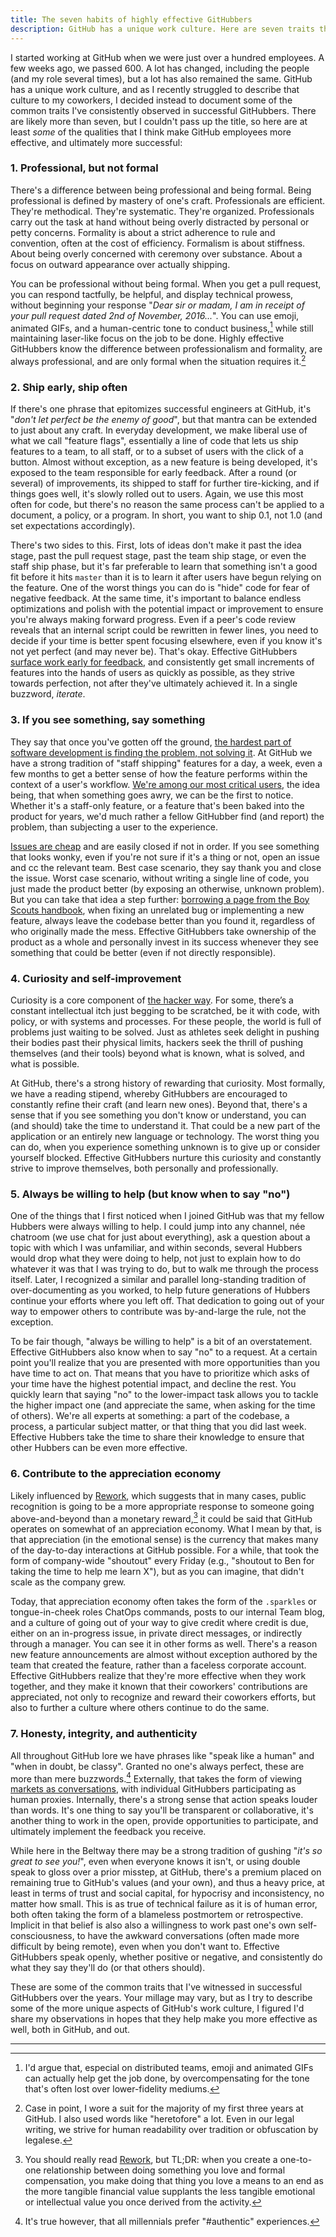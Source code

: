 ```yaml
---
title: The seven habits of highly effective GitHubbers
description: GitHub has a unique work culture. Here are seven traits that I've observed in successful GitHubbers over the years that I think make GitHubbers more effective. YMMV.
---
```


I started working at GitHub when we were just over a hundred employees. A few weeks ago, we passed 600. A lot has changed, including the people (and my role several times), but a lot has also remained the same. GitHub has a unique work culture, and as I recently struggled to describe that culture to my coworkers, I decided instead to document some of the common traits I've consistently observed in successful GitHubbers. There are likely more than seven, but I couldn't pass up the title, so here are at least *some* of the qualities that I think make GitHub employees more effective, and ultimately more successful:

### 1. Professional, but not formal

There's a difference between being professional and being formal. Being professional is defined by mastery of one's craft. Professionals are efficient. They're methodical. They're systematic. They're organized. Professionals carry out the task at hand without being overly distracted by personal or petty concerns. Formality is about a strict adherence to rule and convention, often at the cost of efficiency. Formalism is about stiffness. About being overly concerned with ceremony over substance. About a focus on outward appearance over actually shipping.

You can be professional without being formal. When you get a pull request, you can respond tactfully, be helpful, and display technical prowess, without beginning your response "*Dear sir or madam, I am in receipt of your pull request dated 2nd of November, 2016...*". You can use emoji, animated GIFs, and a human-centric tone to conduct business,[^emoji] while still maintaining laser-like focus on the job to be done. Highly effective GitHubbers know the difference between professionalism and formality, are always professional, and are only formal when the situation requires it.[^suit]

### 2. Ship early, ship often

If there's one phrase that epitomizes successful engineers at GitHub, it's "*don't let perfect be the enemy of good*", but that mantra can be extended to just about any craft. In everyday development, we make liberal use of what we call "feature flags", essentially a line of code that lets us ship features to a team, to all staff, or to a subset of users with the click of a button. Almost without exception, as a new feature is being developed, it's exposed to the team responsible for early feedback. After a round (or several) of improvements, its shipped to staff for further tire-kicking, and if things goes well, it's slowly rolled out to users. Again, we use this most often for code, but there's no reason the same process can't be applied to a document, a policy, or a program. In short, you want to ship 0.1, not 1.0 (and set expectations accordingly).

There's two sides to this. First, lots of ideas don't make it past the idea stage, past the pull request stage, past the team ship stage, or even the staff ship phase, but it's far preferable to learn that something isn't a good fit before it hits `master` than it is to learn it after users have begun relying on the feature. One of the worst things you can do is "hide" code for fear of negative feedback. At the same time, it's important to balance endless optimizations and polish with the potential impact or improvement to ensure you're always making forward progress. Even if a peer's code review reveals that an internal script could be rewritten in fewer lines, you need to decide if your time is better spent focusing elsewhere, even if you know it's not yet perfect (and may never be). That's okay. Effective GitHubbers [surface work early for feedback](https://ben.balter.com/2014/11/06/rules-of-communicating-at-github/#surface-work-early-for-feedback), and consistently get small increments of features into the hands of users as quickly as possible, as they strive towards perfection, not after they've ultimately achieved it. In a single buzzword, *iterate*.

### 3. If you see something, say something

They say that once you've gotten off the ground, [the hardest part of software development is finding the problem, not solving it](https://en.wikipedia.org/wiki/Linus%27s_Law). At GitHub we have a strong tradition of "staff shipping" features for a day, a week, even a few months to get a better sense of how the feature performs within the context of a user's workflow. [We're among our most critical users](https://ben.balter.com/2016/08/22/ten-ways-to-make-a-product-great/#drink-your-own-champagne), the idea being, that when something goes awry, we can be the first to notice. Whether it's a staff-only feature, or a feature that's been baked into the product for years, we'd much rather a fellow GitHubber find (and report) the problem, than subjecting a user to the experience.

[Issues are cheap](https://ben.balter.com/2014/11/06/rules-of-communicating-at-github/#nobody-gets-fired-for-delbuying-ibmdel-opening-an-issue) and are easily closed if not in order. If you see something that looks wonky, even if you're not sure if it's a thing or not, open an issue and cc the relevant team. Best case scenario, they say thank you and close the issue. Worst case scenario, without writing a single line of code, you just made the product better (by exposing an otherwise, unknown problem). But you can take that idea a step further: [borrowing a page from the Boy Scouts handbook](http://programmer.97things.oreilly.com/wiki/index.php/The_Boy_Scout_Rule), when fixing an unrelated bug or implementing a new feature, always leave the codebase better than you found it, regardless of who originally made the mess. Effective GitHubbers take ownership of the product as a whole and personally invest in its success whenever they see something that could be better (even if not directly responsible).

### 4. Curiosity and self-improvement

Curiosity is a core component of [the hacker way](https://ben.balter.com/2013/02/04/what-is-a-hacker/#the-hacker-way). For some, there’s a constant intellectual itch just begging to be scratched, be it with code, with policy, or with systems and processes. For these people, the world is full of problems just waiting to be solved. Just as athletes seek delight in pushing their bodies past their physical limits, hackers seek the thrill of pushing themselves (and their tools) beyond what is known, what is solved, and what is possible.

At GitHub, there's a strong history of rewarding that curiosity. Most formally, we have a reading stipend, whereby GitHubbers are encouraged to constantly refine their craft (and learn new ones). Beyond that, there's a sense that if you see something you don't know or understand, you can (and should) take the time to understand it. That could be a new part of the application or an entirely new language or technology. The worst thing you can do, when you experience something unknown is to give up or consider yourself blocked. Effective GitHubbers nurture this curiosity and constantly strive to improve themselves, both personally and professionally.

### 5. Always be willing to help (but know when to say "no")

One of the things that I first noticed when I joined GitHub was that my fellow Hubbers were always willing to help. I could jump into any channel, née chatroom (we use chat for just about everything), ask a question about a topic with which I was unfamiliar, and within seconds, several Hubbers would drop what they were doing to help, not just to explain how to do whatever it was that I was trying to do, but to walk me through the process itself. Later, I recognized a similar and parallel long-standing tradition of over-documenting as you worked, to help future generations of Hubbers continue your efforts where you left off. That dedication to going out of your way to empower others to contribute was by-and-large the rule, not the exception.

To be fair though, "always be willing to help" is a bit of an overstatement. Effective GitHubbers also know when to say "no" to a request. At a certain point you'll realize that you are presented with more opportunities than you have time to act on. That means that you have to prioritize which asks of your time have the highest potential impact, and decline the rest. You quickly learn that saying "no" to the lower-impact task allows you to tackle the higher impact one (and appreciate the same, when asking for the time of others). We're all experts at something: a part of the codebase, a process, a particular subject matter, or that thing that you did last week. Effective Hubbers take the time to share their knowledge to ensure that other Hubbers can be even more effective.

### 6. Contribute to the appreciation economy

Likely influenced by [Rework](https://www.amazon.com/dp/B002MUAJ2A/?tag=benbalter07-20), which suggests that in many cases, public recognition is going to be a more appropriate response to someone going above-and-beyond than a monetary reward,[^rework] it could be said that GitHub operates on somewhat of an appreciation economy. What I mean by that, is that appreciation (in the emotional sense) is the currency that makes many of the day-to-day interactions at GitHub possible. For a while, that took the form of company-wide "shoutout" every Friday (e.g., "shoutout to Ben for taking the time to help me learn X"), but as you can imagine, that didn't scale as the company grew.

Today, that appreciation economy often takes the form of the `.sparkles` or tongue-in-cheek roles ChatOps commands, posts to our internal Team blog, and a culture of going out of your way to give credit where credit is due, either on an in-progress issue, in private direct messages, or indirectly through a manager. You can see it in other forms as well. There's a reason new feature announcements are almost without exception authored by the team that created the feature, rather than a faceless corporate account. Effective GitHubbers realize that they're more effective when they work together, and they make it known that their coworkers' contributions are appreciated, not only to recognize and reward their coworkers efforts, but also to further a culture where others continue to do the same.

### 7. Honesty, integrity, and authenticity

All throughout GitHub lore we have phrases like "speak like a human" and "when in doubt, be classy". Granted no one's always perfect, these are more than mere buzzwords.[^authentic] Externally, that takes the form of viewing [markets as conversations](http://www.cluetrain.com/book/markets.html), with individual GitHubbers participating as human proxies. Internally, there's a strong sense that action speaks louder than words. It's one thing to say you'll be transparent or collaborative, it's another thing to work in the open, provide opportunities to participate, and ultimately implement the feedback you receive.

While here in the Beltway there may be a strong tradition of gushing "*it's so great to see you!*", even when everyone knows it isn't, or using double speak to gloss over a prior misstep, at GitHub, there's a premium placed on remaining true to GitHub's values (and your own), and thus a heavy price, at least in terms of trust and social capital, for hypocrisy and inconsistency, no matter how small. This is as true of technical failure as it is of human error, both often taking the form of a blameless postmortem or retrospective. Implicit in that belief is also also a willingness to work past one's own self-consciousness, to have the awkward conversations (often made more difficult by being remote), even when you don't want to. Effective GitHubbers speak openly, whether positive or negative, and consistently do what they say they'll do (or that others should).

These are some of the common traits that I've witnessed in successful GitHubbers over the years. Your millage may vary, but as I try to describe some of the more unique aspects of GitHub's work culture, I figured I'd share my observations in hopes that they help make you more effective as well, both in GitHub, and out.

---

[^suit]: Case in point, I wore a suit for the majority of my first three years at GitHub. I also used words like "heretofore" a lot. Even in our legal writing, we strive for human readability over tradition or obfuscation by legalese.

[^rework]: You should really read [Rework](https://www.amazon.com/dp/B002MUAJ2A/?tag=benbalter07-20), but TL;DR: when you create a one-to-one relationship between doing something you love and formal compensation, you make doing that thing you love a means to an end as the more tangible financial value supplants the less tangible emotional or intellectual value you once derived from the activity.

[^emoji]: I'd argue that, especial on distributed teams, emoji and animated GIFs can actually help get the job done, by overcompensating for the tone that's often lost over lower-fidelity mediums.

[^authentic]: It's true however, that all millennials prefer "#authentic" experiences.
